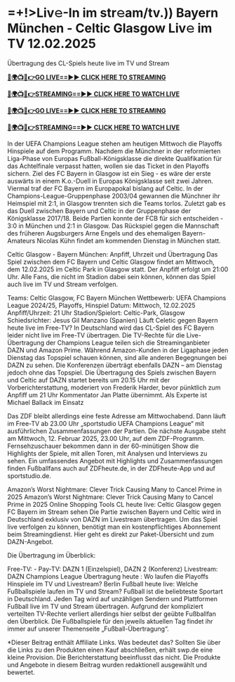 # =+!>Liv𝚎-In im str𝚎am/tv.)) Bayern München - Celtic Glasgow Liv𝚎 im TV 12.02.2025

Übertragung des CL-Spiels heute live im TV und Stream

**[🔴🌍📺📱👉GO LIVE==►► CLICK HERE TO STREAMING](https://tinyurl.com/4dwhr6d4)**

**[🔴🌍📺📱👉STREAMING==►► CLICK HERE TO WATCH LIVE](https://tinyurl.com/4dwhr6d4)**

**[🔴🌍📺📱👉GO LIVE==►► CLICK HERE TO STREAMING](https://tinyurl.com/4dwhr6d4)**

**[🔴🌍📺📱👉STREAMING==►► CLICK HERE TO WATCH LIVE](https://tinyurl.com/4dwhr6d4)**

In der UEFA Champions League stehen am heutigen Mittwoch die Playoffs Hinspiele auf dem Programm. Nachdem die Münchner in der reformierten Liga-Phase von Europas Fußball-Königsklasse die direkte Qualifikation für das Achtelfinale verpasst hatten, wollen sie das Ticket in den Playoffs sichern. Ziel des FC Bayern in Glasgow ist ein Sieg - es wäre der erste auswärts in einem K.o.-Duell in Europas Königsklasse seit zwei Jahren. Viermal traf der FC Bayern im Europapokal bislang auf Celtic. In der Champions-League-Gruppenphase 2003/04 gewannen die Münchner ihr Heimspiel mit 2:1, in Glasgow trennten sich die Teams torlos. Zuletzt gab es das Duell zwischen Bayern und Celtic in der Gruppenphase der Königsklasse 2017/18. Beide Partien konnte der FCB für sich entscheiden - 3:0 in München und 2:1 in Glasgow. Das Rückspiel gegen die Mannschaft des früheren Augsburgers Arne Engels und des ehemaligen Bayern-Amateurs Nicolas Kühn findet am kommenden Dienstag in München statt.

Celtic Glasgow - Bayern München: Anpfiff, Uhrzeit und Übertragung
Das Spiel zwischen dem FC Bayern und Celtic Glasgow findet am Mittwoch, dem 12.02.2025 im Celtic Park in Glasgow statt. Der Anpfiff erfolgt um 21:00 Uhr. Alle Fans, die nicht im Stadion dabei sein können, können das Spiel auch live im TV und Stream verfolgen.

Teams: Celtic Glasgow, FC Bayern München
Wettbewerb: UEFA Champions League 2024/25, Playoffs, Hinspiel
Datum: Mittwoch, 12.02.2025
Anpfiff/Uhrzeit: 21 Uhr
Stadion/Spielort: Celtic-Park, Glasgow
Schiedsrichter: Jesus Gil Manzano (Spanien)
Läuft Celetic gegen Bayern heute live im Free-TV?
In Deutschland wird das CL-Spiel des FC Bayern leider nicht live im Free-TV übertragen. Die TV-Rechte für die Live-Übertragung der Champions League teilen sich die Streaminganbieter DAZN und Amazon Prime. Während Amazon-Kunden in der Ligaphase jeden Dienstag das Topspiel schauen können, sind alle anderen Begegnungen bei DAZN zu sehen. Die Konferenzen überträgt ebenfalls DAZN – am Dienstag jedoch ohne das Topspiel. Die Übertragung des Spiels zwischen Bayern und Celtic auf DAZN startet bereits um 20.15 Uhr mit der Vorberichterstattung, moderiert von Frederik Harder, bevor pünktlich zum Anpfiff um 21 Uhr Kommentator Jan Platte übernimmt. Als Experte ist Michael Ballack im Einsatz

Das ZDF bleibt allerdings eine feste Adresse am Mittwochabend. Dann läuft im Free-TV ab 23.00 Uhr „sportstudio UEFA Champions League“ mit ausführlichen Zusammenfassungen der Partien. Die nächste Ausgabe steht am Mittwoch, 12. Februar 2025, 23.00 Uhr, auf dem ZDF-Programm. Fernsehzuschauer bekommen dann in der 60-minütigen Show die Highlights der Spiele, mit allen Toren, mit Analysen und Interviews zu sehen. Ein umfassendes Angebot mit Highlights und Zusammenfassungen finden Fußballfans auch auf ZDFheute.de, in der ZDFheute-App und auf sportstudio.de.

Amazon’s Worst Nightmare: Clever Trick Causing Many to Cancel Prime in 2025
Amazon’s Worst Nightmare: Clever Trick Causing Many to Cancel Prime in 2025
Online Shopping Tools
CL heute live: Celtic Glasgow gegen FC Bayern im Stream sehen
Die Partie zwischen Bayern und Celtic wird in Deutschland exklusiv von DAZN im Livestream übertragen. Um das Spiel live verfolgen zu können, benötigt man ein kostenpflichtiges Abonnement beim Streamingdienst. Hier geht es direkt zur Paket-Übersicht und zum DAZN-Angebot.

Die Übertragung im Überblick:

Free-TV: -
Pay-TV: DAZN 1 (Einzelspiel), DAZN 2 (Konferenz)
Livestream: DAZN
Champions League Übertragung heute
:
Wo laufen die Playoffs Hinspiele im TV und Livestream?
Berlin
Fußball heute live: Welche Fußballspiele laufen im TV und Stream?
Fußball ist die beliebteste Sportart in Deutschland. Jeden Tag wird auf unzähligen Sendern und Plattformen Fußball live im TV und Stream übertragen. Aufgrund der kompliziert verteilten TV-Rechte verliert allerdings hier selbst der geübte Fußballfan den Überblick. Die Fußballspiele für den jeweils aktuellen Tag findet ihr immer auf unserer Themenseite „Fußball-Übertragung“.

*Dieser Beitrag enthält Affiliate Links. Was bedeutet das? Sollten Sie über die Links zu den Produkten einen Kauf abschließen, erhält swp.de eine kleine Provision. Die Berichterstattung beeinflusst das nicht. Die Produkte und Angebote in diesem Beitrag wurden redaktionell ausgewählt und bewertet.
